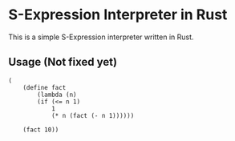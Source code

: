 # S-Expression Interpreter in Rust

This is a simple S-Expression interpreter written in Rust.

## Usage (Not fixed yet)

```common-lisp
(
    (define fact
        (lambda (n)
        (if (<= n 1)
            1
            (* n (fact (- n 1))))))
    
    (fact 10))
```